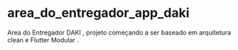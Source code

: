 # area_do_entregador_app_daki
Area do Entregador DAKI , projeto começando a ser baseado em arquitetura clean e Flutter Modular . 
